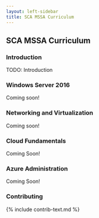 ```yaml
---
layout: left-sidebar
title: SCA MSSA Curriculum
---
```


## SCA MSSA Curriculum

### Introduction

TODO: Introduction

### Windows Server 2016

Coming soon!

### Networking and Virtualization

Coming soon!

### Cloud Fundamentals

Coming Soon!

### Azure Administration

Coming Soon!

### Contributing

{% include contrib-text.md %}